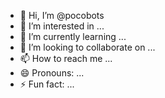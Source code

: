 - 👋 Hi, I’m @pocobots
- 👀 I’m interested in ...
- 🌱 I’m currently learning ...
- 💞️ I’m looking to collaborate on ...
- 📫 How to reach me ...
- 😄 Pronouns: ...
- ⚡ Fun fact: ...

<!---
pocobots/pocobots is a ✨ special ✨ repository because its `README.md` (this file) appears on your GitHub profile.
You can click the Preview link to take a look at your changes.
--->
